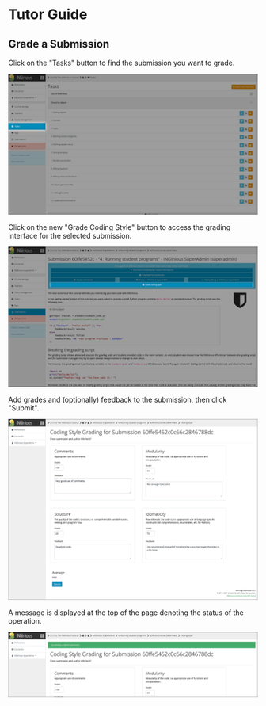 # Tutor Guide

## Grade a Submission

Click on the "Tasks" button to find the submission you want to grade.

![Find the tasks](../img/tutor-guide/01_tasksbutton.png)

Click on the new "Grade Coding Style" button to access the grading interface for the selected submission.

![Grading button](../img/tutor-guide/02_gradebutton.png)

Add grades and (optionally) feedback to the submission, then click "Submit".

![Grading interface](../img/tutor-guide/03_gradinginterface.png)

A message is displayed at the top of the page denoting the status of the operation.

![Successful update](../img/tutor-guide/04_success.png)
